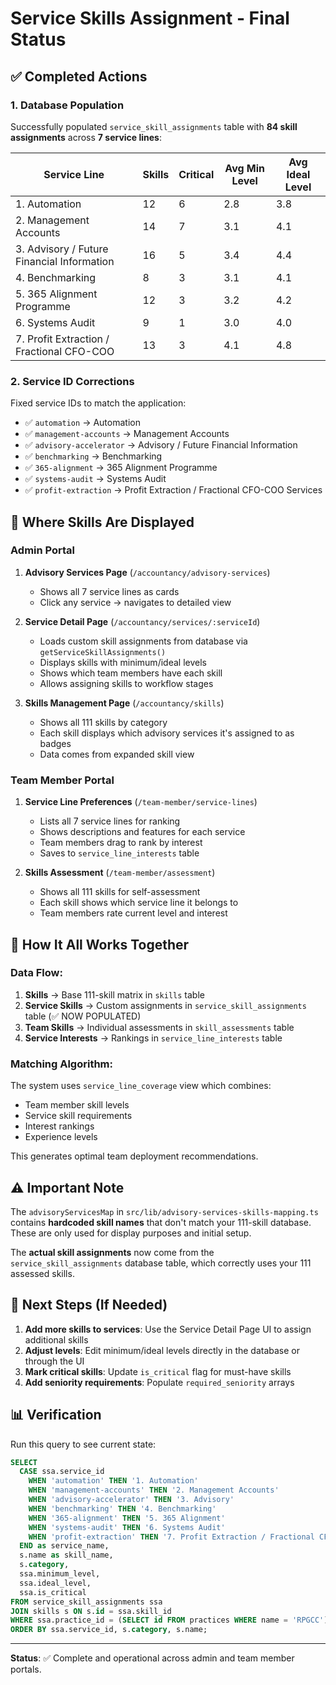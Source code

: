 # Service Skills Assignment - Final Status

## ✅ Completed Actions

### 1. Database Population
Successfully populated `service_skill_assignments` table with **84 skill assignments** across **7 service lines**:

| Service Line | Skills | Critical | Avg Min Level | Avg Ideal Level |
|---|---|---|---|---|
| 1. Automation | 12 | 6 | 2.8 | 3.8 |
| 2. Management Accounts | 14 | 7 | 3.1 | 4.1 |
| 3. Advisory / Future Financial Information | 16 | 5 | 3.4 | 4.4 |
| 4. Benchmarking | 8 | 3 | 3.1 | 4.1 |
| 5. 365 Alignment Programme | 12 | 3 | 3.2 | 4.2 |
| 6. Systems Audit | 9 | 1 | 3.0 | 4.0 |
| 7. Profit Extraction / Fractional CFO-COO | 13 | 3 | 4.1 | 4.8 |

### 2. Service ID Corrections
Fixed service IDs to match the application:
- ✅ `automation` → Automation
- ✅ `management-accounts` → Management Accounts
- ✅ `advisory-accelerator` → Advisory / Future Financial Information
- ✅ `benchmarking` → Benchmarking
- ✅ `365-alignment` → 365 Alignment Programme
- ✅ `systems-audit` → Systems Audit
- ✅ `profit-extraction` → Profit Extraction / Fractional CFO-COO Services

## 📍 Where Skills Are Displayed

### Admin Portal
1. **Advisory Services Page** (`/accountancy/advisory-services`)
   - Shows all 7 service lines as cards
   - Click any service → navigates to detailed view

2. **Service Detail Page** (`/accountancy/services/:serviceId`)
   - Loads custom skill assignments from database via `getServiceSkillAssignments()`
   - Displays skills with minimum/ideal levels
   - Shows which team members have each skill
   - Allows assigning skills to workflow stages

3. **Skills Management Page** (`/accountancy/skills`)
   - Shows all 111 skills by category
   - Each skill displays which advisory services it's assigned to as badges
   - Data comes from expanded skill view

### Team Member Portal
1. **Service Line Preferences** (`/team-member/service-lines`)
   - Lists all 7 service lines for ranking
   - Shows descriptions and features for each service
   - Team members drag to rank by interest
   - Saves to `service_line_interests` table

2. **Skills Assessment** (`/team-member/assessment`)
   - Shows all 111 skills for self-assessment
   - Each skill shows which service line it belongs to
   - Team members rate current level and interest

## 🔄 How It All Works Together

### Data Flow:
1. **Skills** → Base 111-skill matrix in `skills` table
2. **Service Skills** → Custom assignments in `service_skill_assignments` table (✅ NOW POPULATED)
3. **Team Skills** → Individual assessments in `skill_assessments` table
4. **Service Interests** → Rankings in `service_line_interests` table

### Matching Algorithm:
The system uses `service_line_coverage` view which combines:
- Team member skill levels
- Service skill requirements  
- Interest rankings
- Experience levels

This generates optimal team deployment recommendations.

## ⚠️ Important Note

The `advisoryServicesMap` in `src/lib/advisory-services-skills-mapping.ts` contains **hardcoded skill names** that don't match your 111-skill database. These are only used for display purposes and initial setup.

The **actual skill assignments** now come from the `service_skill_assignments` database table, which correctly uses your 111 assessed skills.

## 🎯 Next Steps (If Needed)

1. **Add more skills to services**: Use the Service Detail Page UI to assign additional skills
2. **Adjust levels**: Edit minimum/ideal levels directly in the database or through the UI
3. **Mark critical skills**: Update `is_critical` flag for must-have skills
4. **Add seniority requirements**: Populate `required_seniority` arrays

## 📊 Verification

Run this query to see current state:
```sql
SELECT 
  CASE ssa.service_id
    WHEN 'automation' THEN '1. Automation'
    WHEN 'management-accounts' THEN '2. Management Accounts'
    WHEN 'advisory-accelerator' THEN '3. Advisory'
    WHEN 'benchmarking' THEN '4. Benchmarking'
    WHEN '365-alignment' THEN '5. 365 Alignment'
    WHEN 'systems-audit' THEN '6. Systems Audit'
    WHEN 'profit-extraction' THEN '7. Profit Extraction / Fractional CFO-COO'
  END as service_name,
  s.name as skill_name,
  s.category,
  ssa.minimum_level,
  ssa.ideal_level,
  ssa.is_critical
FROM service_skill_assignments ssa
JOIN skills s ON s.id = ssa.skill_id
WHERE ssa.practice_id = (SELECT id FROM practices WHERE name = 'RPGCC')
ORDER BY ssa.service_id, s.category, s.name;
```

---

**Status**: ✅ Complete and operational across admin and team member portals.

